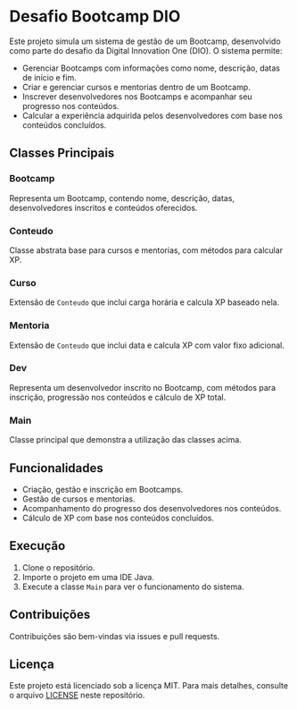 # Desafio Bootcamp DIO

Este projeto simula um sistema de gestão de um Bootcamp, desenvolvido como parte do desafio da Digital Innovation One (DIO). O sistema permite:

- Gerenciar Bootcamps com informações como nome, descrição, datas de início e fim.
- Criar e gerenciar cursos e mentorias dentro de um Bootcamp.
- Inscrever desenvolvedores nos Bootcamps e acompanhar seu progresso nos conteúdos.
- Calcular a experiência adquirida pelos desenvolvedores com base nos conteúdos concluídos.

## Classes Principais

### Bootcamp

Representa um Bootcamp, contendo nome, descrição, datas, desenvolvedores inscritos e conteúdos oferecidos.

### Conteudo

Classe abstrata base para cursos e mentorias, com métodos para calcular XP.

### Curso

Extensão de `Conteudo` que inclui carga horária e calcula XP baseado nela.

### Mentoria

Extensão de `Conteudo` que inclui data e calcula XP com valor fixo adicional.

### Dev

Representa um desenvolvedor inscrito no Bootcamp, com métodos para inscrição, progressão nos conteúdos e cálculo de XP total.

### Main

Classe principal que demonstra a utilização das classes acima.

## Funcionalidades

- Criação, gestão e inscrição em Bootcamps.
- Gestão de cursos e mentorias.
- Acompanhamento do progresso dos desenvolvedores nos conteúdos.
- Cálculo de XP com base nos conteúdos concluídos.

## Execução

1. Clone o repositório.
2. Importe o projeto em uma IDE Java.
3. Execute a classe `Main` para ver o funcionamento do sistema.

## Contribuições

Contribuições são bem-vindas via issues e pull requests.


## Licença

Este projeto está licenciado sob a licença MIT. Para mais detalhes, consulte o arquivo [LICENSE](https://github.com/devzone1001/Abstraindo-um-Bootcamp-Usando-Orienta-o-a-Objetos-em-Java/blob/main/LICENSE) neste repositório.
